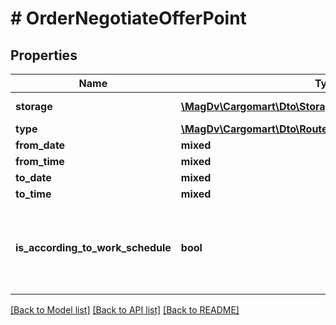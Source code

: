# # OrderNegotiateOfferPoint

## Properties

Name | Type | Description | Notes
------------ | ------------- | ------------- | -------------
**storage** | [**\MagDv\Cargomart\Dto\StoragePointItemPenaltyCalculable**](StoragePointItemPenaltyCalculable.md) | Данные склада |
**type** | [**\MagDv\Cargomart\Dto\RoutePointType**](RoutePointType.md) |  |
**from_date** | **mixed** |  | [optional]
**from_time** | **mixed** |  | [optional]
**to_date** | **mixed** |  | [optional]
**to_time** | **mixed** |  | [optional]
**is_according_to_work_schedule** | **bool** | Флаг времени подачи машины по графику работы пункта | [optional] [default to false]

[[Back to Model list]](../../README.md#models) [[Back to API list]](../../README.md#endpoints) [[Back to README]](../../README.md)
